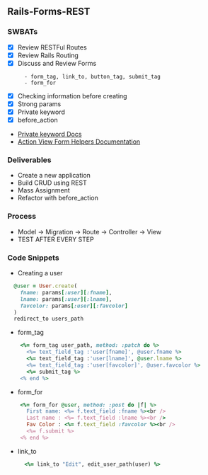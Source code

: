 ##  Rails-Forms-REST

### SWBATs

- [x] Review RESTFul Routes
- [x] Review Rails Routing
- [x] Discuss and Review Forms
  ```
    - form_tag, link_to, button_tag, submit_tag
    - form_for
  ```
- [x] Checking information before creating
- [x] Strong params
- [x] Private keyword
- [x] before_action
- [Private keyword Docs](http://ruby-for-beginners.rubymonstas.org/advanced/private_methods.html)
- [Action View Form Helpers Documentation](https://guides.rubyonrails.org/v5.2/form_helpers.html#dealing-with-basic-forms)

### Deliverables

- Create a new application
- Build CRUD using REST
- Mass Assignment
- Refactor with before_action

### Process

- Model -> Migration -> Route -> Controller -> View
- TEST AFTER EVERY STEP

### Code Snippets

- Creating a user
```rb
  @user = User.create(
    fname: params[:user][:fname],
    lname: params[:user][:lname],
    favcolor: params[:user][:favcolor]
  )
  redirect_to users_path
```

- form_tag
```rb
    <%= form_tag user_path, method: :patch do %>
      <%= text_field_tag :'user[fname]', @user.fname %>
      <%= text_field_tag :'user[lname]', @user.lname %>
      <%= text_field_tag :'user[favcolor]', @user.favcolor %>
      <%= submit_tag %>
    <% end %>
  ```

- form_for
```rb
    <%= form_for @user, method: :post do |f| %>
      First name: <%= f.text_field :fname %><br />
      Last name : <%= f.text_field :lname %><br />
      Fav Color : <%= f.text_field :favcolor %><br />
      <%= f.submit %>
    <% end %>
  ```

- link_to
  ```rb
    <%= link_to "Edit", edit_user_path(user) %>
  ```
